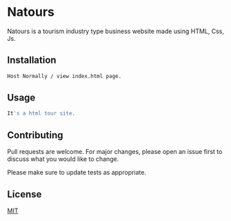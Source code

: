 # Natours

Natours is a tourism industry type business website made using HTML, Css, Js.

## Installation


```bash
Host Normally / view index.html page.
```

## Usage

```python
It's a html tour site.
```

## Contributing
Pull requests are welcome. For major changes, please open an issue first to discuss what you would like to change.

Please make sure to update tests as appropriate.

## License
[MIT](https://choosealicense.com/licenses/mit/)
